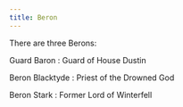 ```yaml
---
title: Beron
---
```


There are three Berons:

Guard Baron : Guard of House Dustin

Beron Blacktyde : Priest of the Drowned God

Beron Stark : Former Lord of Winterfell



